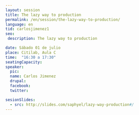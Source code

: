 ```yaml
---
layout: session
title: The lazy way to production
permalink: /en/session/the-lazy-way-to-production/
language: en
tid: carlosjimenez1
seo:
 description: The lazy way to production

date: Sábado 01 de julio
place: Citilab, Aula C
time:  "16:30 a 17:30"
seatingCapacity:
speaker:
  pic:
  name: Carlos Jimenez
  drupal:
  facebook:
  twitter:

sesionSlides:
  - src: http://slides.com/saphyel/lazy-way-production#/
---
```

